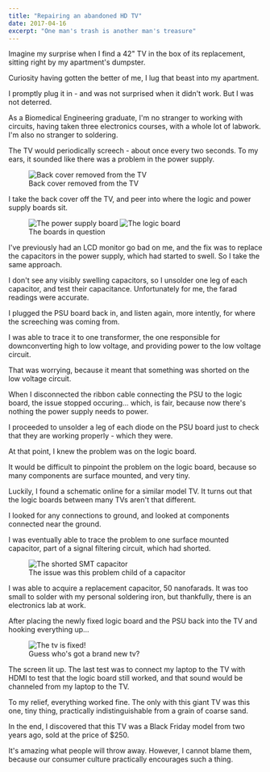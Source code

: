 ```yaml
---
title: "Repairing an abandoned HD TV"
date: 2017-04-16
excerpt: "One man's trash is another man's treasure"
---
```


Imagine my surprise when I find a 42" TV in the box of its replacement, sitting right by my apartment's dumpster.

Curiosity having gotten the better of me, I lug that beast into my apartment.

I promptly plug it in - and was not surprised when it didn't work. But I was not deterred.

As a Biomedical Engineering graduate, I'm no stranger to working with circuits, having taken three electronics courses, with a whole lot of labwork. I'm also no stranger to soldering.

The TV would periodically screech - about once every two seconds. To my ears, it sounded like there was a problem in the power supply.

<figure class="align-center">
  <img src="{{ site.url }}{{ site.baseurl }}/assets/images/tv-floor.jpg" alt="Back cover removed from the TV">
  <figcaption>Back cover removed from the TV</figcaption>
</figure> 

I take the back cover off the TV, and peer into where the logic and power supply boards sit.

<figure class="half">
  <img src="{{ site.url }}{{ site.baseurl }}/assets/images/tv-psu-board.jpg" alt="The power supply board">
	<img src="{{ site.url }}{{ site.baseurl }}/assets/images/tv-controller-board.jpg" alt="The logic board">
  <figcaption>The boards in question</figcaption>
</figure> 

I've previously had an LCD monitor go bad on me, and the fix was to replace the capacitors in the power supply, which had started to swell. So I take the same approach.

I don't see any visibly swelling capacitors, so I unsolder one leg of each capacitor, and test their capacitance. Unfortunately for me, the farad readings were accurate.

I plugged the PSU board back in, and listen again, more intently, for where the screeching was coming from.

I was able to trace it to one transformer, the one responsible for downconverting high to low voltage, and providing power to the low voltage circuit.

That was worrying, because it meant that something was shorted on the low voltage circuit.

When I disconnected the ribbon cable connecting the PSU to the logic board, the issue stopped occuring... which, is fair, because now there's nothing the power supply needs to power.

I proceeded to unsolder a leg of each diode on the PSU board just to check that they are working properly - which they were.

At that point, I knew the problem was on the logic board.

It would be difficult to pinpoint the problem on the logic board, because so many components are surface mounted, and very tiny.

Luckily, I found a schematic online for a similar model TV. It turns out that the logic boards between many TVs aren't that different.

I looked for any connections to ground, and looked at components connected near the ground.

I was eventually able to trace the problem to one surface mounted capacitor, part of a signal filtering circuit, which had shorted.

<figure class="align-center">
  <img src="{{ site.url }}{{ site.baseurl }}/assets/images/tv-smt-capacitor.jpg" alt="The shorted SMT capacitor">
  <figcaption>The issue was this problem child of a capacitor</figcaption>
</figure>

I was able to acquire a replacement capacitor, 50 nanofarads. It was too small to solder with my personal soldering iron, but thankfully, there is an electronics lab at work.

After placing the newly fixed logic board and the PSU back into the TV and hooking everything up...

<figure class="align-center">
  <img src="{{ site.url }}{{ site.baseurl }}/assets/images/tv-working.jpg" alt="The tv is fixed!">
  <figcaption>Guess who's got a brand new tv?</figcaption>
</figure>

The screen lit up. The last test was to connect my laptop to the TV with HDMI to test that the logic board still worked, and that sound would be channeled from my laptop to the TV.

To my relief, everything worked fine. The only with this giant TV was this one, tiny thing, practically indistinguishable from a grain of coarse sand.

In the end, I discovered that this TV was a Black Friday model from two years ago, sold at the price of $250.

It's amazing what people will throw away. However, I cannot blame them, because our consumer culture practically encourages such a thing.


